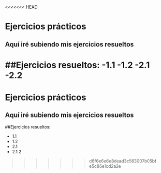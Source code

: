 <<<<<<< HEAD
# Ejercicios prácticos

## Aquí iré subiendo mis ejercicios resueltos

##Ejercicios resueltos:
-1.1
-1.2
-2.1
-2.2
=======
# Ejercicios prácticos

## Aquí iré subiendo mis ejercicios resueltos

##Ejercicios resueltos:
- 1.1
- 1.2
- 2.1
- 2.1.2
>>>>>>> d8f6e6e6e8dead3c563007b05bfe5c86e1cd2a2e

